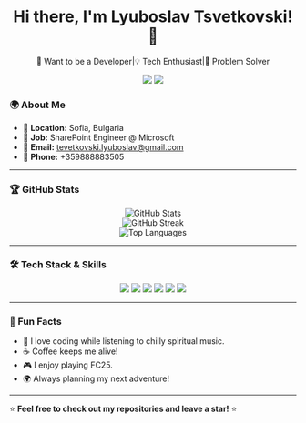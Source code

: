 <!---
LyuboslavT/LyuboslavT is a ✨ special ✨ repository because its `README.md` (this file) appears on your GitHub profile.
You can click the Preview link to take a look at your changes.
--->
<h1 align="center">Hi there, I'm Lyuboslav Tsvetkovski! 👋</h1>
<p align="center">
  🚀 Want to be a Developer|💡 Tech Enthusiast|🎯 Problem Solver
</p>

<p align="center">
  <a href="https://linkedin.com/in/lyuboslav-tsvetkovski-94a536177/"><img src="https://img.shields.io/badge/LinkedIn-0077B5?style=for-the-badge&logo=linkedin&logoColor=white" /></a>
  <a href="mailto:tsvetkovski.lyuboslav@gmail.com"><img src="https://img.shields.io/badge/Email-D14836?style=for-the-badge&logo=gmail&logoColor=white" /></a>
</p>




### 🌍 About Me  
- 🏡 **Location:** Sofia, Bulgaria  
- 💼 **Job:** SharePoint Engineer @ Microsoft  
- 📧 **Email:** <tevetkovski.lyuboslav@gmail.com>  
- 📱 **Phone:** +359888883505

---

### 🏆 GitHub Stats  
<p align="center">
  <img src="https://github-readme-stats.vercel.app/api?username=LyuboslavT&show_icons=true&theme=tokyonight" alt="GitHub Stats" />
  <br>
  <img src="https://github-readme-streak-stats.herokuapp.com/?user=LyuboslavT&theme=tokyonight" alt="GitHub Streak" />
  <br>
  <img src="https://github-readme-stats.vercel.app/api/top-langs/?username=LyuboslavT&layout=compact&theme=tokyonight" alt="Top Languages" />
</p>

---

### 🛠 Tech Stack & Skills  
<p align="center">
  <img src="https://img.shields.io/badge/Python-3776AB?style=for-the-badge&logo=python&logoColor=white" />
  <img src="https://img.shields.io/badge/JavaScript-F7DF1E?style=for-the-badge&logo=javascript&logoColor=black" />
  <img src="https://img.shields.io/badge/HTML5-E34F26?style=for-the-badge&logo=html5&logoColor=white" />
  <img src="https://img.shields.io/badge/CSS3-1572B6?style=for-the-badge&logo=css3&logoColor=white" />
  <img src="https://img.shields.io/badge/MySQL-4479A1?style=for-the-badge&logo=mysql&logoColor=white" />
  <img src="https://img.shields.io/badge/Git-F05032?style=for-the-badge&logo=git&logoColor=white" />
</p>

---

### 🎉 Fun Facts  
- 🎵 I love coding while listening to chilly spiritual music.
- ☕ Coffee keeps me alive!  
- 🎮 I enjoy playing FC25.
- 🌍 Always planning my next adventure! 

---

⭐ **Feel free to check out my repositories and leave a star!** ⭐  
